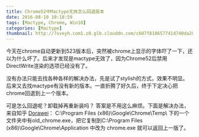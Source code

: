 ```yaml
---
title: Chrome52中Mactype无效怎么回退版本
date: 2016-08-10 10:18:59
tags: [Mactype, Chrome, Win10]
categories: [Mactype]
thumbnail: http://7xveyh.com1.z0.glb.clouddn.com/c607f818657741d740da284d822d73fe_b.jpg
---
```

今天在chrome自动更新到523版本后，突然被chrome上显示的字体吓了一下，还以为什么坏了。后来才发现是mactype无效了，因为Chrome52后禁用DirectWrite渲染的选项已经没有了。<!--more--> 

没有办法只能去找各种各样的解决办法，先是试了stylish的方式，效果不明显。后来又去找mactype有没有新的版本。一直折腾了好久后，终于下定决心把chrome回退到上一个版本。 

可是怎么回退呢？卸载掉再重新装吗？
答案是不用这么麻烦。下面是解决办法，来自知乎 [Dorawei](https://www.zhihu.com/people/zhen-ming-36-24)：
C:\Program Files (x86)\Google\Chrome\Temp\ 下的一个文件夹中有old_chrome.exe，把它复制到C:\Program Files (x86)\Google\Chrome\Application 中改为 chrome.exe 就可以返回上一版了。
